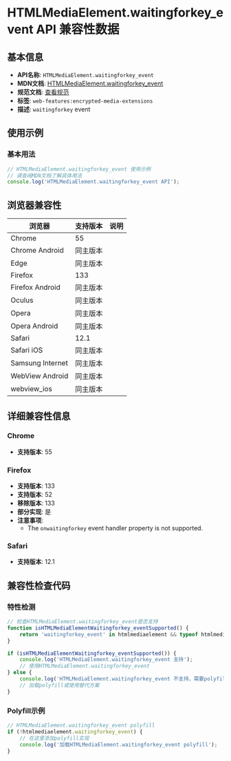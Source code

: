 # HTMLMediaElement.waitingforkey_event API 兼容性数据

## 基本信息

- **API名称**: `HTMLMediaElement.waitingforkey_event`
- **MDN文档**: [HTMLMediaElement.waitingforkey_event](https://developer.mozilla.org/docs/Web/API/HTMLMediaElement/waitingforkey_event)
- **规范文档**: [查看规范](https://w3c.github.io/encrypted-media/#dom-htmlmediaelement-onwaitingforkey)
- **标签**: `web-features:encrypted-media-extensions`
- **描述**: `waitingforkey` event

## 使用示例

### 基本用法

```javascript
// HTMLMediaElement.waitingforkey_event 使用示例
// 请查阅MDN文档了解具体用法
console.log('HTMLMediaElement.waitingforkey_event API');
```

## 浏览器兼容性

| 浏览器 | 支持版本 | 说明 |
|--------|----------|------|
| Chrome | 55 |  |
| Chrome Android | 同主版本 |  |
| Edge | 同主版本 |  |
| Firefox | 133 |  |
| Firefox Android | 同主版本 |  |
| Oculus | 同主版本 |  |
| Opera | 同主版本 |  |
| Opera Android | 同主版本 |  |
| Safari | 12.1 |  |
| Safari iOS | 同主版本 |  |
| Samsung Internet | 同主版本 |  |
| WebView Android | 同主版本 |  |
| webview_ios | 同主版本 |  |

## 详细兼容性信息

### Chrome

- **支持版本**: 55

### Firefox

- **支持版本**: 133
- **支持版本**: 52
- **移除版本**: 133
- **部分实现**: 是
- **注意事项**:
  - The `onwaitingforkey` event handler property is not supported.

### Safari

- **支持版本**: 12.1

## 兼容性检查代码

### 特性检测

```javascript
// 检查HTMLMediaElement.waitingforkey_event是否支持
function isHTMLMediaElementWaitingforkey_eventSupported() {
    return 'waitingforkey_event' in htmlmediaelement && typeof htmlmediaelement.waitingforkey_event === 'function';
}

if (isHTMLMediaElementWaitingforkey_eventSupported()) {
    console.log('HTMLMediaElement.waitingforkey_event 支持');
    // 使用HTMLMediaElement.waitingforkey_event
} else {
    console.log('HTMLMediaElement.waitingforkey_event 不支持，需要polyfill');
    // 加载polyfill或使用替代方案
}
```

### Polyfill示例

```javascript
// HTMLMediaElement.waitingforkey_event polyfill
if (!htmlmediaelement.waitingforkey_event) {
    // 在这里添加polyfill实现
    console.log('加载HTMLMediaElement.waitingforkey_event polyfill');
}
```


